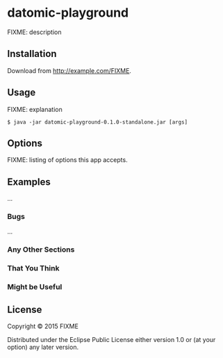 # datomic-playground

FIXME: description

## Installation

Download from http://example.com/FIXME.

## Usage

FIXME: explanation

    $ java -jar datomic-playground-0.1.0-standalone.jar [args]

## Options

FIXME: listing of options this app accepts.

## Examples

...

### Bugs

...

### Any Other Sections
### That You Think
### Might be Useful

## License

Copyright © 2015 FIXME

Distributed under the Eclipse Public License either version 1.0 or (at
your option) any later version.
